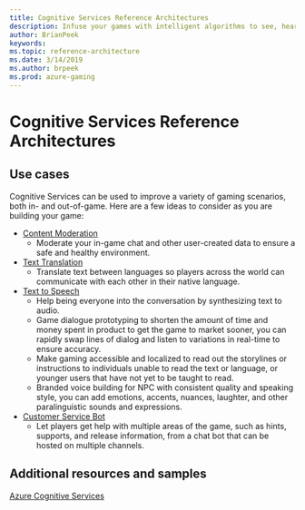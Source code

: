 ```yaml
---
title: Cognitive Services Reference Architectures
description: Infuse your games with intelligent algorithms to see, hear, speak, understand and interpret your player needs through natural methods of communication
author: BrianPeek
keywords: 
ms.topic: reference-architecture
ms.date: 3/14/2019
ms.author: brpeek
ms.prod: azure-gaming
---
```


# Cognitive Services Reference Architectures

## Use cases

Cognitive Services can be used to improve a variety of gaming scenarios, both in- and out-of-game.  Here are a few ideas to consider as you are building your game:

* [Content Moderation](./cognitive-content-moderation.md)
  * Moderate your in-game chat and other user-created data to ensure a safe and healthy environment.
* [Text Translation](./cognitive-text-translation.md)
  * Translate text between languages so players across the world can communicate with each other in their native language.
* [Text to Speech](./cognitive-text-to-speech.md)
  * Help being everyone into the conversation by synthesizing text to audio.  
  * Game dialogue prototyping to shorten the amount of time and money spent in product to get the game to market sooner, you can rapidly swap lines of dialog and listen to variations in real-time to ensure accuracy. 
  * Make gaming accessible and localized to read out the storylines or instructions to individuals unable to read the text or language, or younger users that have not yet to be taught to read. 
  * Branded voice building for NPC with consistent quality and speaking style, you can add emotions, accents, nuances, laughter, and other paralinguistic sounds and expressions.  
* [Customer Service Bot](./cognitive-css-bot.md)
  * Let players get help with multiple areas of the game, such as hints, supports, and release information, from a chat bot that can be hosted on multiple channels.

## Additional resources and samples

[Azure Cognitive Services](https://docs.microsoft.com/azure/cognitive-services/)
